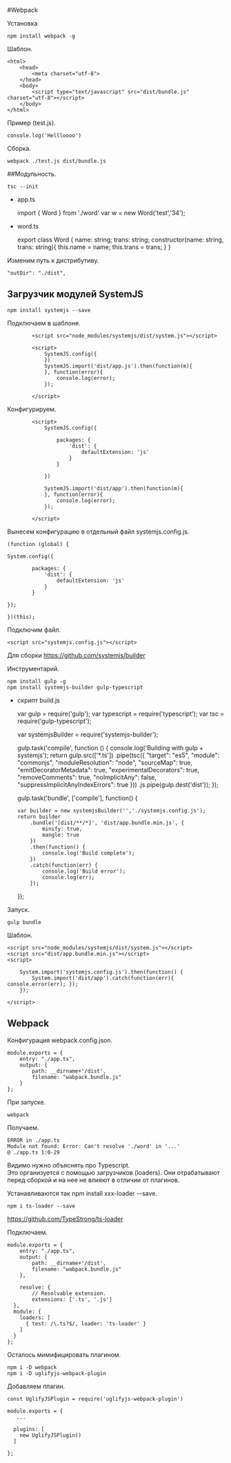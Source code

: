 #Webpack

Установка

    npm install webpack -g


Шаблон.

    <html>
        <head>
            <meta charset="utf-8">
        </head>
        <body>
            <script type="text/javascript" src="dist/bundle.js" charset="utf-8"></script>
        </body>
    </html>

Пример (test.js).

    console.log('Hellloooo')
    
Сборка. 
    
    webpack ./test.js dist/bundle.js
    
##Модульность.

    tsc --init

- app.ts

    import { Word } from './word'
    var w = new Word('test','34');

- word.ts

    export class Word {
        name: string;
        trans: string;
        constructor(name: string, trans: string){
            this.name = name;
            this.trans = trans;
        }
    }

Изменим путь к дистрибутиву.

    "outDir": "./dist", 
    
 
## Загрузчик модулей SystemJS

    npm install systemjs --save
    
Подключаем в шаблоне.    
    
            <script src="node_modules/systemjs/dist/system.js"></script>

            <script>
                SystemJS.config({    
                })
                SystemJS.import('dist/app.js').then(function(m){
                }, function(error){
                    console.log(error);
                });

            </script>    
    
Конфигурируем.


            <script>
                SystemJS.config({    
                    
                    packages: {        
                        'dist': {
                            defaultExtension: 'js'
                        }
                    }             

                })
                
                SystemJS.import('dist/app').then(function(m){
                }, function(error){
                    console.log(error);
                });

            </script>
            
Вынесем конфигурацию в отдельный файл systemjs.config.js.

    (function (global) {

    System.config({
      
            packages: {        
                'dist': {
                    defaultExtension: 'js'
                }
            }             

    });

    })(this);
            
         
Подключим файл.         
            
    <script src="systemjs.config.js"></script>
            
Для сборки https://github.com/systemjs/builder

Инструментарий.

    npm install gulp -g 
    npm install systemjs-builder gulp-typescript


- скрипт build.js

    var gulp = require('gulp');
    var typescript = require('typescript');
    var tsc = require('gulp-typescript');

    var systemjsBuilder = require('systemjs-builder');

    gulp.task('compile', function () {
        console.log('Building with gulp + systemjs');
        return gulp.src(['*.ts'])
        .pipe(tsc({
            "target": "es5",
            "module": "commonjs",
            "moduleResolution": "node",
            "sourceMap": true,
            "emitDecoratorMetadata": true,
            "experimentalDecorators": true,
            "removeComments": true,
            "noImplicitAny": false,
            "suppressImplicitAnyIndexErrors": true
        }))
        .js.pipe(gulp.dest('dist'));
    });


    gulp.task('bundle', ['compile'], function() {

      var builder = new systemjsBuilder('','./systemjs.config.js');
      return builder
          .bundle('[dist/**/*]', 'dist/app.bundle.min.js', {
              minify: true,
              mangle: true
          })
          .then(function() {
              console.log('Build complete');
          })
          .catch(function(err) {
              console.log('Build error');
              console.log(err);
          });

    });
    
Запуск.

    gulp bundle   

Шаблон.


    <script src="node_modules/systemjs/dist/system.js"></script>
    <script src="dist/app.bundle.min.js"></script>   
    <script>

        System.import('systemjs.config.js').then(function() {
            System.import('dist/app').catch(function(err){ console.error(err); });
        });

    </script>
            
                
## Webpack    
    
Конфигурация webpack.config.json.    

    module.exports = {
        entry: "./app.ts",
        output: {
            path: __dirname+'/dist',
            filename: "wabpack.bundle.js"
        }   
    };

При запуске.

    webpack
    
Получаем.    


    ERROR in ./app.ts
    Module not found: Error: Can't resolve './word' in '...'
    @ ./app.ts 1:0-29
    
    
Видимо нужно объяснять про Typescript.    
Это организуется с помощью загрузчиков (loaders).
Они отрабатывают перед сборкой и на нее не влияют в отличии от плагинов.


Устанавливаются так  npm install xxx-loader --save.


    npm i ts-loader --save

https://github.com/TypeStrong/ts-loader

    
Подключаем.


    module.exports = {
        entry: "./app.ts",
        output: {
            path: __dirname+'/dist',
            filename: "wabpack.bundle.js"
        },
        
        resolve: {
            // Resolvable extension.
            extensions: ['.ts', '.js']
      },
      module: {
        loaders: [ 
          { test: /\.ts?$/, loader: 'ts-loader' }
        ]
      }
    };

Осталось мимифицировать плагином.
    
    npm i -D webpack    
    npm i -D uglifyjs-webpack-plugin
    
 
Добавляем плагин.    
    
    const UglifyJSPlugin = require('uglifyjs-webpack-plugin')

    module.exports = {
       ...

      plugins: [
        new UglifyJSPlugin()
      ]

    };    
        

